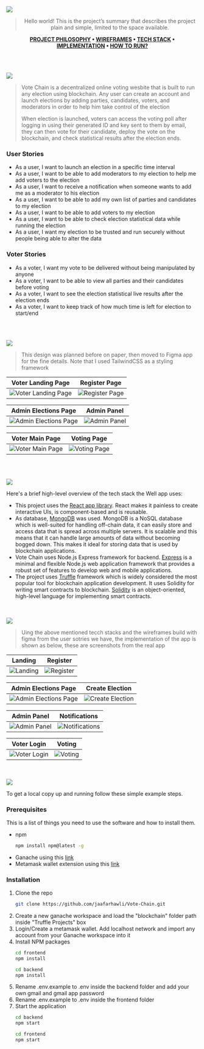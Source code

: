 <img src="./readme/title1.svg"/>

<div align="center">

> Hello world! This is the project’s summary that describes the project plain and simple, limited to the space available. 

**[PROJECT PHILOSOPHY](https://github.com/jaafarhawli/vote-chain#-project-philosophy) • [WIREFRAMES](https://github.com/jaafarhawli/vote-chain#-wireframes) • [TECH STACK](https://github.com/jaafarhawli/vote-chain#-tech-stack) • [IMPLEMENTATION](https://github.com/jaafarhawli/vote-chain#-impplementation) • [HOW TO RUN?](https://github.com/jaafarhawli/vote-chain#-how-to-run)**

</div>

<br><br>


<img src="./readme/title2.svg"/>

> Vote Chain is a decentralized online voting wesbite that is built to run any election using blockchain. Any user can create an account and launch elections by adding parties, candidates, voters, and moderators in order to help him take control of the election
> 
> When election is launched, voters can access the voting poll after logging in using their generated ID and key sent to them by email, they can then vote for their candidate, deploy the vote on the blockchain, and check statistical results after the election ends.

### User Stories
- As a user, I want to launch an election in a specific time interval
- As a user, I want to be able to add moderators to my election to help me add voters to the election
- As a user, I want to receive a notification when someone wants to add me as a moderator to his election
- As a user, I want to be able to add my own list of parties and candidates to my election
- As a user, I want to be able to add voters to my election
- As a user, I want to be able to check election statistical data while running the election
- As a user, I want my election to be trusted and run securely without people being able to alter the data

### Voter Stories
- As a voter, I want my vote to be delivered without being manipulated by anyone
- As a voter, I want to be able to view all parties and their candidates before voting
- As a voter, I want to see the election statistical live results after the election ends
- As a voter, I want to keep track of how much time is left for election to start/end

<br><br>

<img src="./readme/title3.svg"/>

> This design was planned before on paper, then moved to Figma app for the fine details.
Note that I used TailwindCSS as a styling framework

| Voter Landing Page  | Register Page  |
| -----------------| -----|
| ![Voter Landing Page](./readme/Mockups/landing-page.png) | ![Register Page](./readme/Mockups/register.png) |

| Admin Elections Page  | Admin Panel  |
| -----------------| -----|
| ![Admin Elections Page](./readme/Mockups/elections-page.png) | ![Admin Panel](./readme/Mockups/admin-panel.png) |

| Voter Main Page  | Voting Page  |
| -----------------| -----|
| ![Voter Main Page](./readme/Mockups/voting-main-page.png) | ![Voting Page](./readme/Mockups/voting-page.png) |


<br><br>

<img src="./readme/title4.svg"/>

Here's a brief high-level overview of the tech stack the Well app uses:

- This project uses the [React app library](https://reactjs.org/). React makes it painless to create interactive UIs, is component-based and is reusable.
- As database, [MongoDB](https://www.mongodb.com/) was used. MongoDB is a NoSQL database which is well-suited for handling off-chain data, it can easily store and access data that is spread across multiple servers. It is scalable and this means that it can handle large amounts of data without becoming bogged down. This makes it ideal for storing data that is used by blockchain applications.
- Vote Chain uses Node.js Express framework for backend. [Express](https://expressjs.com/) is a minimal and flexible Node.js web application framework that provides a robust set of features to develop web and mobile applications.
- The project uses [Truffle](https://trufflesuite.com/truffle/) framework which is widely considered the most popular tool for blockchain application development. It uses Solidity for writing smart contracts to blockchain. [Solidity](https://docs.soliditylang.org/en/v0.8.17/) is an object-oriented, high-level language for implementing smart contracts.


<br><br>
<img src="./readme/title5.svg"/>

> Uing the above mentioned tecch stacks and the wireframes build with figma from the user sotries we have, the implementation of the app is shown as below, these are screenshots from the real app

| Landing  | Register  |
| -----------------| -----|
| ![Landing](./readme/Gifs/landing-gif-3.gif) | ![Register](./readme/Gifs/register.gif) |

| Admin Elections Page  | Create Election  |
| -----------------| -----|
| ![Admin Elections Page](./readme/Gifs/main-preview.gif) | ![Create Election](./readme/Gifs/create-election-gif.gif) |

| Admin Panel  | Notifications  |
| -----------------| -----|
| ![Admin Panel](./readme/Gifs/view-election-gif.gif) | ![Notifications](./readme/Gifs/notification-gif.gif) |

| Voter Login  | Voting  |
| -----------------| -----|
| ![Voter Login](./readme/Gifs/voter-login-gif.gif) | ![Voting](./readme/Gifs/vote-gif.gif) |


<br><br>
<img src="./readme/title6.svg"/>


To get a local copy up and running follow these simple example steps.

### Prerequisites

This is a list of things you need to use the software and how to install them.
* npm
  ```sh
  npm install npm@latest -g
  ```
* Ganache using this [link](https://trufflesuite.com/ganache/)
* Metamask wallet extension using this [link](https://metamask.io/)

### Installation

1. Clone the repo
   ```sh
   git clone https://github.com/jaafarhawli/Vote-Chain.git
   ```
2. Create a new ganache workspace and load the "blockchain" folder path inside "Truffle Projects" box
3. Login/Create a metamask wallet. Add localhost network and import any account from your Ganache workspace into it
3. Install NPM packages
   ```sh
   cd frontend
   npm install
   ```
   ```sh
   cd backend
   npm install
   ```
4. Rename .env.example to .env inside the backend folder and add your own gmail and gmail app password
5. Rename .env.example to .env inside the frontend folder
5. Start the application
   ```sh
   cd backend
   npm start
   ```
   ```sh
   cd frontend
   npm start
   ```


